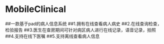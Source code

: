 # MobileClinical
##一款基于pad的病人信息系统
##1.拥有在线查看病人病史
##2.在线查询检查，检验报告
##3.医生在查房期间可针对病区病人进行在线记录，语音记录，拍照
##4.支持在线下医嘱
##5.支持离线查看病人信息